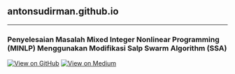 ## antonsudirman.github.io

---

### Penyelesaian Masalah Mixed Integer Nonlinear Programming (MINLP) Menggunakan Modifikasi Salp Swarm Algorithm (SSA)

[![View on GitHub](https://img.shields.io/badge/GitHub-View_on_GitHub-blue?logo=GitHub)](https://github.com/antonsudirman/MINLP_SSA)  [![View on Medium](https://img.shields.io/badge/Medium-View%20on%20Medium-red?logo=medium)](https://medium.com/@antonsudirman66/penyelesaian-masalah-mixed-integer-nonlinear-programming-minlp-menggunakan-modifikasi-salp-swarm-1d3b0a0d9f4a)

<!-- [Project 1](/sample_page)
<img src="images/dummy_thumbnail.jpg?raw=true"/> -->

<!-- ---
[Project 2 Title](/pdf/sample_presentation.pdf)
<img src="images/dummy_thumbnail.jpg?raw=true"/>

---
[Project 3 Title](http://example.com/)
<img src="images/dummy_thumbnail.jpg?raw=true"/> -->

<!-- --- -->

<!-- ### Category Name 2 -->

<!-- - [Project 1 Title](http://example.com/)
- [Project 2 Title](http://example.com/)
- [Project 3 Title](http://example.com/)
- [Project 4 Title](http://example.com/)
- [Project 5 Title](http://example.com/) -->

<!-- --- -->




<!-- --- -->
<!-- <p style="font-size:11px">Page template forked from <a href="https://github.com/evanca/quick-portfolio">evanca</a></p>
<!-- Remove above link if you don't want to attibute -->
